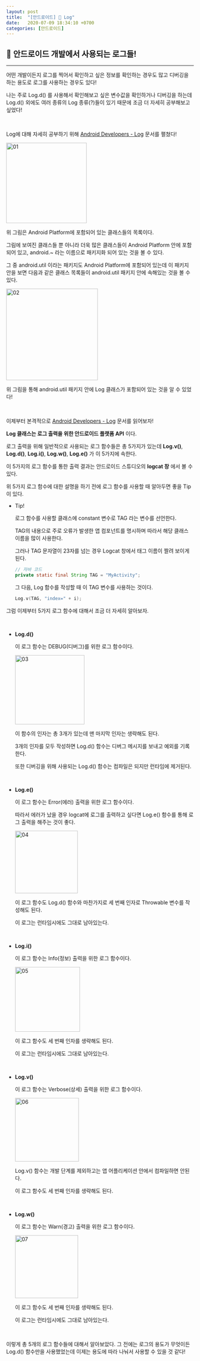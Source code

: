 ```yaml
---
layout: post
title:  "[안드로이드] 🧐 Log"
date:   2020-07-09 18:34:10 +0700
categories: [안드로이드]
---
```


## 🧐 안드로이드 개발에서 사용되는 로그들!
---

어떤 개발이든지 로그를 찍어서 확인하고 싶은 정보를 확인하는 경우도 많고 디버깅을 하는 용도로 로그를 사용하는 경우도 있다!

나는 주로 Log.d() 를 사용해서 확인해보고 싶은 변수값을 확인하거나 디버깅을 하는데 Log.d() 외에도 여러 종류의 Log 종류(?)들이 있기 때문에 조금 더 자세히 공부해보고 싶었다!

<br>

Log에 대해 자세히 공부하기 위해 [Android Developers - Log](https://developer.android.com/reference/kotlin/android/util/Log) 문서를 펼쳤다!

<img width="216" alt="01" src="https://user-images.githubusercontent.com/31889335/87005814-93919d80-c1fa-11ea-9a0b-f40b6321fcee.png">

위 그림은 Android Platform에 포함되어 있는 클래스들의 목록이다.

그림에 보여진 클래스들 뿐 아니라 더욱 많은 클래스들이 Android Platform 안에 포함되어 있고, android.~ 라는 이름으로 패키지화 되어 있는 것을 볼 수 있다. 

그 중 android.util 이라는 패키지도 Android Platform에 포함되어 있는데 이 패키지 안을 보면 다음과 같은 클래스 목록들이 android.util 패키지 안에 속해있는 것을 볼 수 있다.

<img width="246" alt="02" src="https://user-images.githubusercontent.com/31889335/87006095-0e5ab880-c1fb-11ea-9dfd-29ab75715443.png">

위 그림을 통해 android.util 패키지 안에 Log 클래스가 포함되어 있는 것을 알 수 있었다!

<br>

이제부터 본격적으로 [Android Developers - Log](https://developer.android.com/reference/kotlin/android/util/Log) 문서를 읽어보자!

__Log 클래스는 로그 출력을 위한 안드로이드 플랫폼 API__ 이다.

로그 출력을 위해 일반적으로 사용되는 로그 함수들은 총 5가지가 있는데 __Log.v()__, __Log.d()__, __Log.i()__, __Log.w()__, __Log.e()__ 가 이 5가지에 속한다.

이 5가지의 로그 함수를 통한 출력 결과는 안드로이드 스튜디오의 __logcat 창__ 에서 볼 수 있다.

위 5가지 로그 함수에 대한 설명을 하기 전에 로그 함수를 사용할 때 알아두면 좋을 Tip이 있다.

* Tip!

    로그 함수를 사용할 클래스에 constant 변수로 TAG 라는 변수를 선언한다.

    TAG의 내용으로 주로 오류가 발생한 앱 컴포넌트를 명시하며 따라서 해당 클래스 이름을 많이 사용한다. 

    그러나 TAG 문자열이 23자를 넘는 경우 Logcat 창에서 태그 이름이 짤려 보이게 된다.

    ~~~java
    // 자바 코드
    private static final String TAG = "MyActivity";
    ~~~

    그 다음, Log 함수를 작성할 때 이 TAG 변수를 사용하는 것이다.

    ~~~kotlin
    Log.v(TAG, "index=" + i);
    ~~~

그럼 이제부터 5가지 로그 함수에 대해서 조금 더 자세히 알아보자.

<br>

* __Log.d()__

    이 로그 함수는 DEBUG(디버그)를 위한 로그 함수이다.

    <img width="186" alt="03" src="https://user-images.githubusercontent.com/31889335/87007890-e7ea4c80-c1fd-11ea-8fbd-a1edaac6dc98.png">

    이 함수의 인자는 총 3개가 있는데 맨 마지막 인자는 생략해도 된다.

    3개의 인자를 모두 작성하면 Log.d() 함수는 디버그 메시지를 보내고 예외를 기록한다.

    또한 디버깅을 위해 사용되는 Log.d() 함수는 컴파일은 되지만 런타임에 제거된다.

    <br>

* __Log.e()__

    이 로그 함수는 Error(에러) 출력을 위한 로그 함수이다.

    따라서 에러가 났을 경우 logcat에 로그를 출력하고 싶다면 Log.e() 함수를 통해 로그 출력을 해주는 것이 좋다.

    <img width="168" alt="04" src="https://user-images.githubusercontent.com/31889335/87008569-ef5e2580-c1fe-11ea-9589-d53244c3e1ba.png">

    이 로그 함수도 Log.d() 함수와 마찬가지로 세 번째 인자로 Throwable 변수를 작성해도 된다.

    이 로그는 런타임시에도 그대로 남아있는다.

    <br>

* __Log.i()__

    이 로그 함수는 Info(정보) 출력을 위한 로그 함수이다.

    <img width="174" alt="05" src="https://user-images.githubusercontent.com/31889335/87009010-89be6900-c1ff-11ea-899d-d01de0494f72.png">

    이 로그 함수도 세 번째 인자를 생략해도 된다.

    이 로그는 런타임시에도 그대로 남아있는다.

    <br>

* __Log.v()__

    이 로그 함수는 Verbose(상세) 출력을 위한 로그 함수이다.    

    <img width="171" alt="06" src="https://user-images.githubusercontent.com/31889335/87009154-c0947f00-c1ff-11ea-9793-59c45ecf2d03.png">

    Log.v() 함수는 개발 단계를 제외하고는 앱 어플리케이션 안에서 컴파일하면 안된다.

    이 로그 함수도 세 번째 인자를 생략해도 된다.

    <br>

* __Log.w()__

    이 로그 함수는 Warn(경고) 출력을 위한 로그 함수이다.

    <img width="169" alt="07" src="https://user-images.githubusercontent.com/31889335/87009684-7cee4500-c200-11ea-9019-dc1e0f61dc9d.png">

    이 로그 함수도 세 번째 인자를 생략해도 된다.

    이 로그는 런타임시에도 그대로 남아있는다.

    <br>

이렇게 총 5개의 로그 함수들에 대해서 알아보았다. 그 전에는 로그의 용도가 무엇이든 Log.d() 함수만을 사용했었는데 이제는 용도에 따라 나눠서 사용할 수 있을 것 같다!

<br>








    




